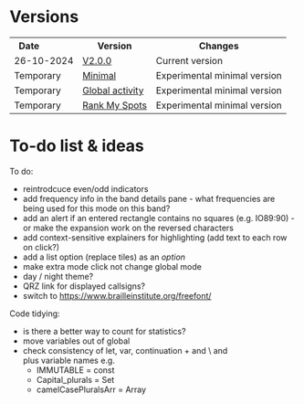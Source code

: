 
# Versions

<table>
<tr>
  <th>Date&nbsp;&nbsp;&nbsp;&nbsp;&nbsp;&nbsp;&nbsp;&nbsp;&nbsp;&nbsp;&nbsp;&nbsp;</th><th>Version</th><th>Changes</th>
</tr>

<tr>
  <td>26-10-2024</td><td><a href='https://g1ojs.github.io/BandOpticon/Archive/V2/BandOpticon%20V2.0.0'>V2.0.0</a></td>
  <td>
    Current version
  </td>
</tr>

<tr>
  <td>Temporary</td><td><a href='https://g1ojs.github.io/BandOpticon/Temp/BandOpticon Minimal.html'>Minimal</a></td>
  <td>
    Experimental minimal version 
  </td>
</tr>

<tr>
  <td>Temporary</td><td><a href='https://g1ojs.github.io/BandOpticon/Temp/Active calls.html'>Global activity</a></td>
  <td>
    Experimental minimal version 
  </td>
</tr>

<tr>
  <td>Temporary</td><td><a href='https://g1ojs.github.io/BandOpticon/Temp/RankMySpots.html'>Rank My Spots</a></td>
  <td>
    Experimental minimal version 
  </td>
</tr>

</table>  

# To-do list & ideas

To do:
  - reintrodcuce even/odd indicators
  - add frequency info in the band details pane - what frequencies are being used for this mode on this band?
  - add an alert if an entered rectangle contains no squares (e.g. IO89:90) - or make the expansion work on the reversed characters
  - add context-sensitive explainers for highlighting (add text to each row on click?)
  - add a list option (replace tiles) as an *option*
  - make extra mode click not change global mode
  - day / night theme?
  - QRZ link for displayed callsigns?
  - switch to https://www.brailleinstitute.org/freefont/
  
Code tidying:
  - is there a better way to count for statistics?
  - move variables out of global
  - check consistency of let, var, continuation + and \ and <br> plus variable names e.g.
     - IMMUTABLE = const
     - Capital_plurals = Set
     - camelCasePluralsArr = Array 


